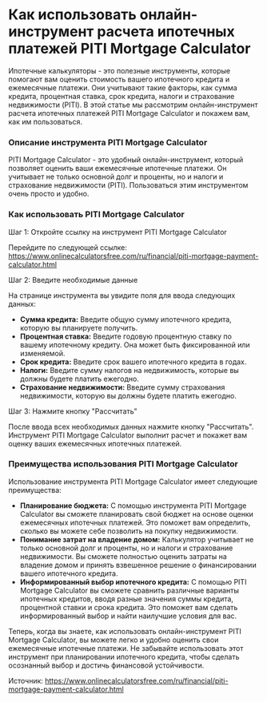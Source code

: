 Как использовать онлайн-инструмент расчета ипотечных платежей PITI Mortgage Calculator
======================================================================================

Ипотечные калькуляторы - это полезные инструменты, которые помогают вам оценить стоимость вашего ипотечного кредита и ежемесячные платежи. Они учитывают такие факторы, как сумма кредита, процентная ставка, срок кредита, налоги и страхование недвижимости (PITI). В этой статье мы рассмотрим онлайн-инструмент расчета ипотечных платежей PITI Mortgage Calculator и покажем вам, как им пользоваться.

### Описание инструмента PITI Mortgage Calculator

PITI Mortgage Calculator - это удобный онлайн-инструмент, который позволяет оценить ваши ежемесячные ипотечные платежи. Он учитывает не только основной долг и проценты, но и налоги и страхование недвижимости (PITI). Пользоваться этим инструментом очень просто и удобно.

### Как использовать PITI Mortgage Calculator

Шаг 1: Откройте ссылку на инструмент PITI Mortgage Calculator

Перейдите по следующей ссылке: <https://www.onlinecalculatorsfree.com/ru/financial/piti-mortgage-payment-calculator.html>

Шаг 2: Введите необходимые данные

На странице инструмента вы увидите поля для ввода следующих данных:

- **Сумма кредита:** Введите общую сумму ипотечного кредита, которую вы планируете получить.
- **Процентная ставка:** Введите годовую процентную ставку по вашему ипотечному кредиту. Она может быть фиксированной или изменяемой.
- **Срок кредита:** Введите срок вашего ипотечного кредита в годах.
- **Налоги:** Введите сумму налогов на недвижимость, которые вы должны будете платить ежегодно.
- **Страхование недвижимости:** Введите сумму страхования недвижимости, которую вы должны будете платить ежегодно.

Шаг 3: Нажмите кнопку "Рассчитать"

После ввода всех необходимых данных нажмите кнопку "Рассчитать". Инструмент PITI Mortgage Calculator выполнит расчет и покажет вам оценку ваших ежемесячных ипотечных платежей.

### Преимущества использования PITI Mortgage Calculator

Использование инструмента PITI Mortgage Calculator имеет следующие преимущества:

- **Планирование бюджета:** С помощью инструмента PITI Mortgage Calculator вы сможете планировать свой бюджет на основе оценки ежемесячных ипотечных платежей. Это поможет вам определить, сколько вы можете себе позволить на покупку недвижимости.
- **Понимание затрат на владение домом:** Калькулятор учитывает не только основной долг и проценты, но и налоги и страхование недвижимости. Вы сможете полностью оценить затраты на владение домом и принять взвешенное решение о финансировании вашего ипотечного кредита.
- **Информированный выбор ипотечного кредита:** С помощью PITI Mortgage Calculator вы сможете сравнить различные варианты ипотечных кредитов, вводя разные значения суммы кредита, процентной ставки и срока кредита. Это поможет вам сделать информированный выбор и найти наилучшие условия для вас.

Теперь, когда вы знаете, как использовать онлайн-инструмент PITI Mortgage Calculator, вы можете легко и удобно оценить свои ежемесячные ипотечные платежи. Не забывайте использовать этот инструмент при планировании ипотечного кредита, чтобы сделать осознанный выбор и достичь финансовой устойчивости.

Источник: <https://www.onlinecalculatorsfree.com/ru/financial/piti-mortgage-payment-calculator.html>
